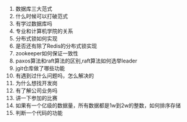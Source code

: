 1. 数据库三大范式
2. 什么时候可以打破范式
3. 有学过数据库吗
4. 专业和计算机学院的关系
5. 分布式锁如何实现
6. 是否还有除了Redis的分布式锁实现
7. zookeeper如何保证一致性
8. paxos算法和raft算法的区别,raft算法如何选举leader
9. jgit仓库做了哪些功能
10. 有遇到过什么问题吗，怎么解决的
11. 为什么想找开发岗
12. 有了解公司业务吗
13. 讲一下参加的比赛
14. 如果有一个亿级的数据量，所有数据都是1w到2w的整数，如何排序存储
15. 判断一个代码的功能
